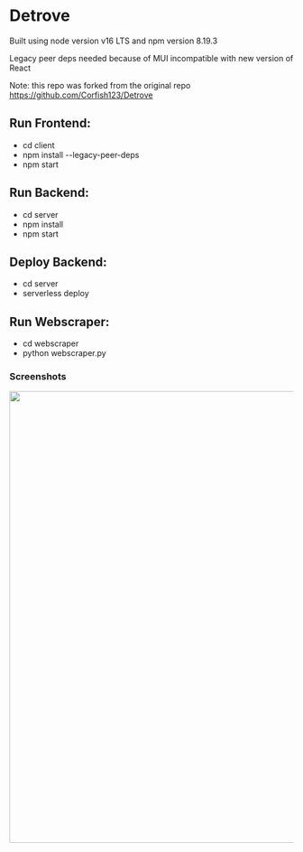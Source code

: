 # Detrove

Built using node version v16 LTS and npm version 8.19.3

Legacy peer deps needed because of MUI incompatible with new version of React

Note: this repo was forked from the original repo https://github.com/Corfish123/Detrove

## Run Frontend:

- cd client
- npm install --legacy-peer-deps
- npm start

## Run Backend:

- cd server
- npm install
- npm start

## Deploy Backend:

- cd server
- serverless deploy

## Run Webscraper:

- cd webscraper
- python webscraper.py

### Screenshots

<p align="center">
  <img src="https://github.com/Corfish123/Detrove/blob/main/assets/Screenshot%202023-04-12%20at%2010.51.07%20PM.png" width="800" />
</p>
